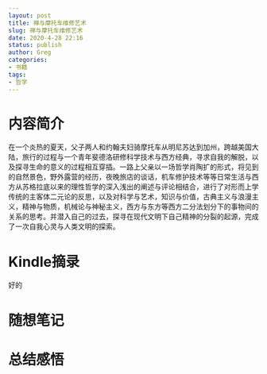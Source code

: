 ```yaml
---
layout: post
title: 禅与摩托车维修艺术
slug: 禅与摩托车维修艺术
date: 2020-4-28 22:16
status: publish
author: Greg
categories: 
- 书籍
tags: 
- 哲学
---
```


# 内容简介

在一个炎热的夏天，父子两人和约翰夫妇骑摩托车从明尼苏达到加州，跨越美国大陆，旅行的过程与一个青年斐德洛研修科学技术与西方经典，寻求自我的解脱，以及探寻生命的意义的过程相互穿插。一路上父亲以一场哲学肖陶扩的形式，将见到的自然景色，野外露营的经历，夜晚旅店的谈话，机车修护技术等等日常生活与西方从苏格拉底以来的理性哲学的深入浅出的阐述与评论相结合，进行了对形而上学传统的主客体二元论的反思，以及对科学与艺术，知识与价值，古典主义与浪漫主义，精神与物质，机械论与神秘主义，西方与东方等西方二分法划分下的事物间的关系的思考。并潜入自己的过去，探寻在现代文明下自己精神的分裂的起源，完成了一次自我心灵与人类文明的探索。

# Kindle摘录
好的

# 随想笔记


# 总结感悟

